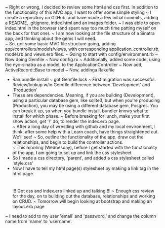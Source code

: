~ Right or wrong, I decided to review some html and css first.  In addition to the  functionality of this MVC app, I want to offer some simple styling
~ I create a repository on GitHub, and have made a few initial commits, adding a README, .gitignore, index.html and an images folder.
~ I was able to open index.html in the browser (and spent way too much time patting myself on the back for that one).
~ I am now looking at the file structure of a Sinatra app, and thinking about the gems I will need.  
~ So, got some basic MVC file structure going, adding app/controllers/models/views, with corresponding application_controller.rb, model.rb and views.erb files.
~ Going to start with config/environment.rb
~ Now doing Gemfile
~ Now config.ru
~ Additionally, added some code, using the nyc-sinatra as a model, to the ApplicationController
~ Now add, ActiveRecord::Base to model
~ Now, addinga Rakefile
  * Ran bundle install  ~ got Gemfile.lock
~ First migration was successful.  Review/lookup w/in Gemfile difference between 'Development' and 'Production'
  * These are dependencies. Meaning, if you are building (Development), using a particular database gem, like sqlite3, but when you're producing (Production), you may be using a different database gem, Posgres.  You can break it up, so when you bundle install, bundler knows what to install for which phase.
~ Before breaking for lunch, make your first show action, get '/' do, to render the index.erb page.  
~ After a long day of wrestling with github and my local environment, I think, after some help with a Learn coach, have things straightened out.  We'll see!
~ So, outline the functionality of the app, draw out the relationships, and begin to build the controller actions.  
~ This morning (Wednesday), before I get started with the functionality of the app, I am going to set up and link the css stylesheet
  * So I made a css directory, 'parent', and added a css stylesheet called 'style.css'
  * Now I have to tell my html page(s) stylesheet by making a link tag in the html page
    # <link rel="stylesheet" href="/style.css">
    !!! Got css and index.erb linked up and talking !!!
~ Enough css review for the day, on to building out the database, relationships and working on CRUD.
~ Tomorrow will begin looking at bootstrap and making an layout.erb page

~ I need to add to my user 'email' and 'password,' and change the column name from 'name' to 'username'.  
